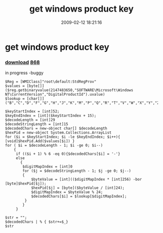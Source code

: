 ﻿---
pid:            867
parent:         0
children:       868
poster:         karl prosser
title:          get windows product key
date:           2009-02-12 18:21:16
description:    in progress -buggy
format:         posh
---

# get windows product key

### [download](867.ps1)  [868](868.md)

in progress -buggy

```posh
$Reg = [WMIClass]"root\default:StdRegProv"
$values = [byte[]]($reg.getbinaryvalue(2147483650,"SOFTWARE\Microsoft\Windows NT\CurrentVersion","DigitalProductId").uvalue)
$lookup = [char[]]("B","C","D","F","G","H","J","K","M","P","Q","R","T","V","W","X","Y","2","3","4","6","7","8","9")

$keyStartIndex = [int]52;
$keyEndIndex = [int]($keyStartIndex + 15);
$decodeLength = [int]29
$decodeStringLength = [int]15
$decodedChars = new-object char[] $decodeLength 
$hexPid = new-object System.Collections.ArrayList
for ($i = $keyStartIndex; $i -le $keyEndIndex; $i++){ [void]$hexPid.Add($values[$i]) }
for ( $i = $decodeLength - 1; $i -ge 0; $i--)
    {                
     if (($i + 1) % 6 -eq 0){$decodedChars[$i] = '-'}
     else
       {
        $digitMapIndex = [int]0
        for ($j = $decodeStringLength - 1; $j -ge 0; $j--)
        {
            $byteValue = [int](($digitMapIndex * [int]256) -bor [byte]$hexPid[$j]);
            $hexPid[$j] = [byte]($byteValue / [int]24);
            $digitMapIndex = $byteValue % 24;
            $decodedChars[$i] = $lookup[$digitMapIndex];
         }
        }
     }
 
$str = "";
$decodedChars | % { $str+=$_}
$str
```
